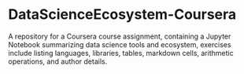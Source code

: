 # DataScienceEcosystem-Coursera
A repository for a Coursera course assignment, containing a Jupyter Notebook summarizing data science tools and ecosystem, exercises include listing languages, libraries, tables, markdown cells, arithmetic operations, and author details.
